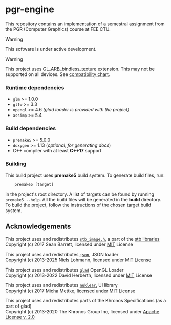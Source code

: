 # pgr-engine

This repository contains an implementation of a semestral assignment from the PGR (Computer Graphics) course at FEE CTU. 


> [!WARNING] 
> This software is under active development.

> [!WARNING]
> This project uses GL_ARB_bindless_texture extension. This may not be supported on all devices. See [compatibility chart](https://opengl.gpuinfo.org/listreports.php?extension=GL_ARB_bindless_texture).

### Runtime dependencies 
- ```glm``` >= 1.0.0
- ```glfw``` >= 3.3
- ```opengl``` >= 4.6 *(glad loader is provided with the project)*
- ```assimp``` >= 5.4

### Build dependencies
- ```premake5``` >= 5.0.0
- ```doxygen``` >= 1.13 (*optional, for generating docs*)
- C++ compiler with at least **C++17** support 

### Building
This build project uses **premake5** build system. To generate build files, run:
``` 
    premake5 [target]
```
in the project's root directory. A list of targets can be found by running ```premake5 --help```. All the build files will be generated in the **build** directory. To build the project, follow the instructions of the chosen target build system.

## Acknowledgements
This project uses and redistributes [```stb_image.h```](https://github.com/nothings/stb/blob/master/stb_image.h), a part of the [stb libraries](https://github.com/nothings/stb/) <br />
Copyright (c) 2017 Sean Barrett, licensed under [MIT](https://github.com/nothings/stb/blob/master/LICENSE) License

This project uses and redistributes [```json```](https://github.com/nlohmann/json), JSON loader <br/>
Copyright (c) 2013-2025 Niels Lohmann, licensed under [MIT](https://github.com/nlohmann/json/blob/develop/LICENSE.MIT) License

This project uses and redistributes [```glad```](https://github.com/Dav1dde/glad) OpenGL Loader <br />
Copyright (c) 2013-2022 David Herberth, licensed under [MIT](https://github.com/Dav1dde/glad/blob/glad2/LICENSE) License

This project uses and redistributes [```nuklear```](https://github.com/Immediate-Mode-UI/Nuklear), UI library <br /> 
Copyright (c) 2017 Micha Mettke, licensed under [MIT](https://github.com/Immediate-Mode-UI/Nuklear/blob/master/LICENSE) License

This project uses and redistributes parts of the Khronos Specifications (as a part of glad) <br />
Copyright (c) 2013-2020 The Khronos Group Inc, licensed under [Apache License v. 2.0](https://github.com/Dav1dde/glad/blob/glad2/LICENSE)
